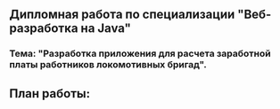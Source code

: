## Дипломная работа по специализации "Веб-разработка на Java"
### Тема: "Разработка приложения для расчета заработной платы работников локомотивных бригад".
## План работы:


